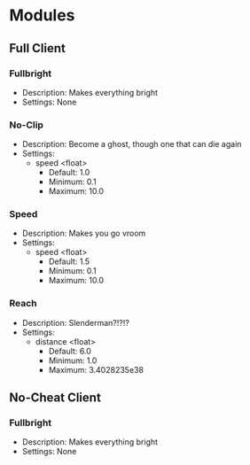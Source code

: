 # Modules
## Full Client
### Fullbright
- Description: Makes everything bright
- Settings: None
### No-Clip
- Description: Become a ghost, though one that can die again
- Settings:
    - speed \<float>
        - Default: 1.0
        - Minimum: 0.1
        - Maximum: 10.0
### Speed
- Description: Makes you go vroom
- Settings:
    - speed \<float>
        - Default: 1.5
        - Minimum: 0.1
        - Maximum: 10.0
### Reach
- Description: Slenderman?!?!?
- Settings:
    - distance \<float>
        - Default: 6.0
        - Minimum: 1.0
        - Maximum: 3.4028235e38

## No-Cheat Client
### Fullbright
- Description: Makes everything bright
- Settings: None